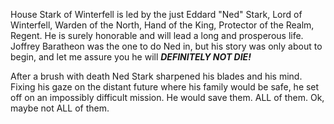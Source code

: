 House Stark of Winterfell is led by the just Eddard "Ned" Stark, Lord of
Winterfell, Warden of the North, Hand of the King, Protector of the Realm,
Regent.  He is surely honorable and will lead a long and prosperous life.
Joffrey Baratheon was the one to do Ned in, but his story was only about to
begin, and let me assure you he will ___DEFINITELY NOT DIE!___

After a brush with death Ned Stark sharpened his blades and his mind. Fixing his gaze on the distant future where his family would be safe, he set off on an impossibly difficult mission. He would save them. ALL of them. Ok, maybe not ALL of them. 